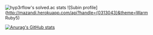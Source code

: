 ![hyp3rflow's solved.ac stats](https://github-readme-solvedac.hyp3rflow.vercel.app/api/?handle=0313043)
![Subin profile](http://mazandi.herokuapp.com/api?handle={0313043}&theme=Warm Ruby5)

<!--
**SuBinMok/SuBinMok** is a ✨ _special_ ✨ repository because its `README.md` (this file) appears on your GitHub profile.

Here are some ideas to get you started:

- 🔭 I’m currently working on ...
- 🌱 I’m currently learning ...
- 👯 I’m looking to collaborate on ...
- 🤔 I’m looking for help with ...
- 💬 Ask me about ...
- 📫 How to reach me: ...
- 😄 Pronouns: ...
- ⚡ Fun fact: ...
-->
[![Anurag's GitHub stats](https://github-readme-stats.vercel.app/api?username=SuBinMok)](https://github.com/anuraghazra/github-readme-stats)

